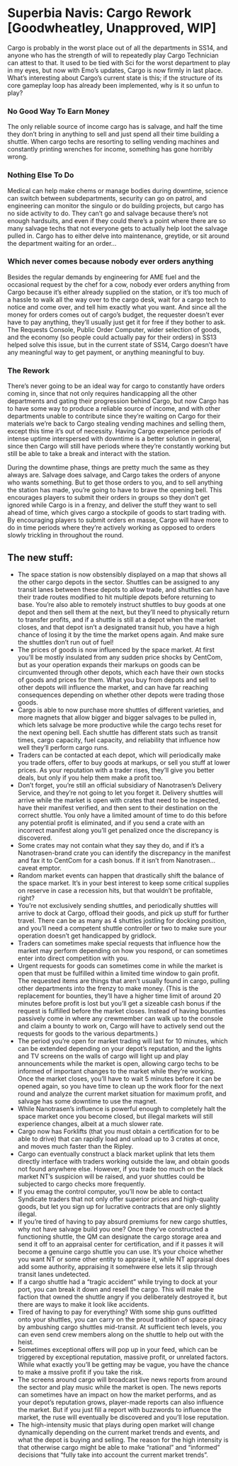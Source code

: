 Superbia Navis: Cargo Rework [Goodwheatley, Unapproved, WIP]
============================================================

Cargo is probably in the worst place out of all the departments in SS14, and anyone who has the strength of will to repeatedly play Cargo Technician can attest to that. It used to be tied with Sci for the worst department to play in my eyes, but now with Emo’s updates, Cargo is now firmly in last place. What’s interesting about Cargo’s current state is this; if the structure of its core gameplay loop has already been implemented, why is it so unfun to play?

### No Good Way To Earn Money

The only reliable source of income cargo has is salvage, and half the time they don’t bring in anything to sell and just spend all their time building a shuttle. When cargo techs are resorting to selling vending machines and constantly printing wrenches for income, something has gone horribly wrong.

### Nothing Else To Do

Medical can help make chems or manage bodies during downtime, science can switch between subdepartments, security can go on patrol, and engineering can monitor the singulo or do building projects, but cargo has no side activity to do. They can’t go and salvage because there’s not enough hardsuits, and even if they could there’s a point where there are so many salvage techs that not everyone gets to actually help loot the salvage pulled in. Cargo has to either delve into maintenance, greytide, or sit around the department waiting for an order…

### Which never comes because nobody ever orders anything

Besides the regular demands by engineering for AME fuel and the occasional request by the chef for a cow, nobody ever orders anything from Cargo because it’s either already supplied on the station, or it’s too much of a hassle to walk all the way over to the cargo desk, wait for a cargo tech to notice and come over, and tell him exactly what you want. And since all the money for orders comes out of cargo’s budget, the requester doesn’t ever have to pay anything, they’ll usually just get it for free if they bother to ask. The Requests Console, Public Order Computer, wider selection of goods, and the economy (so people could actually pay for their orders) in SS13 helped solve this issue, but in the current state of SS14, Cargo doesn’t have any meaningful way to get payment, or anything meaningful to buy.

### The Rework

There’s never going to be an ideal way for cargo to constantly have orders coming in, since that not only requires handicapping all the other departments and gating their progression behind Cargo, but now Cargo has to have some way to produce a reliable source of income, and with other departments unable to contribute since they’re waiting on Cargo for their materials we’re back to Cargo stealing vending machines and selling them, except this time it’s out of necessity. Having Cargo experience periods of intense uptime interspersed with downtime is a better solution in general, since then Cargo will still have periods where they’re constantly working but still be able to take a break and interact with the station.

During the downtime phase, things are pretty much the same as they always are. Salvage does salvage, and Cargo takes the orders of anyone who wants something. But to get those orders to you, and to sell anything the station has made, you’re going to have to brave the opening bell. This encourages players to submit their orders in groups so they don’t get ignored while Cargo is in a frenzy, and deliver the stuff they want to sell ahead of time, which gives cargo a stockpile of goods to start trading with. By encouraging players to submit orders en masse, Cargo will have more to do in time periods where they’re actively working as opposed to orders slowly trickling in throughout the round.

## The new stuff:

- The space station is now obstensibly displayed on a map that shows all the other cargo depots in the sector. Shuttles can be assigned to any transit lanes between these depots to allow trade, and shuttles can have their trade routes modified to hit multiple depots before returning to base. You’re also able to remotely instruct shuttles to buy goods at one depot and then sell them at the next, but they’ll need to physically return to transfer profits, and if a shuttle is still at a depot when the market closes, and that depot isn’t a designated transit hub, you have a high chance of losing it by the time the market opens again. And make sure the shuttles don’t run out of fuel!
- The prices of goods is now influenced by the space market. At first you’ll be mostly insulated from any sudden price shocks by CentCom, but as your operation expands their markups on goods can be circumvented through other depots, which each have their own stocks of goods and prices for them. What you buy from depots and sell to other depots will influence the market, and can have far reaching consequences depending on whether other depots were trading those goods.
- Cargo is able to now purchase more shuttles of different varieties, and more magnets that allow bigger and bigger salvages to be pulled in, which lets salvage be more productive while the cargo techs reset for the next opening bell. Each shuttle has different stats such as transit times, cargo capacity, fuel capacity, and reliability that influence how well they’ll perform cargo runs.
- Traders can be contacted at each depot, which will periodically make you trade offers, offer to buy goods at markups, or sell you stuff at lower prices. As your reputation with a trader rises, they’ll give you better deals, but only if you help them make a profit too.
- Don’t forget, you’re still an official subsidiary of Nanotrasen’s Delivery Service, and they’re not going to let you forget it. Delivery shuttles will arrive while the market is open with crates that need to be inspected, have their manifest verified, and then sent to their destination on the correct shuttle. You only have a limited amount of time to do this before any potential profit is eliminated, and if you send a crate with an incorrect manifest along you’ll get penalized once the discrepancy is discovered.
- Some crates may not contain what they say they do, and if it’s a Nanotrasen-brand crate you can identify the discrepancy in the manifest and fax it to CentCom for a cash bonus. If it isn’t from Nanotrasen…caveat emptor.
- Random market events can happen that drastically shift the balance of the space market. It’s in your best interest to keep some critical supplies on reserve in case a recession hits, but that wouldn’t be profitable, right?
- You’re not exclusively sending shuttles, and periodically shuttles will arrive to dock at Cargo, offload their goods, and pick up stuff for further travel. There can be as many as 4 shuttles jostling for docking position, and you’ll need a competent shuttle controller or two to make sure your operation doesn’t get handicapped by gridlock.
- Traders can sometimes make special requests that influence how the market may perform depending on how you respond, or can sometimes enter into direct competition with you.
- Urgent requests for goods can sometimes come in while the market is open that must be fulfilled within a limited time window to gain profit. The requested items are things that aren’t usually found in cargo, pulling other departments into the frenzy to make money. (This is the replacement for bounties, they’ll have a higher time limit of around 20 minutes before profit is lost but you’ll get a sizeable cash bonus if the request is fulfilled before the market closes. Instead of having bounties passively come in where any crewmember can walk up to the console and claim a bounty to work on, Cargo will have to actively send out the requests for goods to the various departments.)
- The period you’re open for market trading will last for 10 minutes, which can be extended depending on your depot’s reputation, and the lights and TV screens on the walls of cargo will light up and play announcements while the market is open, allowing cargo techs to be informed of important changes to the market while they’re working. Once the market closes, you’ll have to wait 5 minutes before it can be opened again, so you have time to clean up the work floor for the next round and analyze the current market situation for maximum profit, and salvage has some downtime to use the magnet.
- While Nanotrasen’s influence is powerful enough to completely halt the space market once you become closed, but illegal markets will still experience changes, albeit at a much slower rate.
- Cargo now has Forklifts (that you must obtain a certification for to be able to drive) that can rapidly load and unload up to 3 crates at once, and moves much faster than the Ripley.
- Cargo can eventually construct a black market uplink that lets them directly interface with traders working outside the law, and obtain goods not found anywhere else. However, if you trade too much on the black market NT’s suspicion will be raised, and yuor shuttles could be subjected to cargo checks more frequently.
- If you emag the control computer, you’ll now be able to contact Syndicate traders that not only offer superior prices and high-quality goods, but let you sign up for lucrative contracts that are only slightly illegal.
- If you’re tired of having to pay absurd premiums for new cargo shuttles, why not have salvage build you one? Once they’ve constructed a functioning shuttle, the QM can designate the cargo storage area and send it off to an appraisal center for certification, and if it passes it will become a genuine cargo shuttle you can use. It’s your choice whether you want NT or some other entity to appraise it, while NT appraisal does add some authority, appraising it somehwere else lets it slip through transit lanes undetected.
- If a cargo shuttle had a “tragic accident” while trying to dock at your port, you can break it down and resell the cargo. This will make the faction that owned the shuttle angry if you deliberately destroyed it, but there are ways to make it look like accidents.
- Tired of having to pay for everything? With some ship guns outfitted onto your shuttles, you can carry on the proud tradition of space piracy by ambushing cargo shuttles mid-transit. At sufficient tech levels, you can even send crew members along on the shuttle to help out with the heist.
- Sometimes exceptional offers will pop up in your feed, which can be triggered by exceptional reputation, massive profit, or unrelated factors. While what exactly you’ll be getting may be vague, you have the chance to make a mssive profit if you take the risk.
- The screens around cargo will broadcast live news reports from around the sector and play music while the market is open. The news reports can sometimes have an impact on how the market performs, and as your depot’s reputation grows, player-made reports can also influence the market. But if you just fill a report with buzzwords to influence the market, the ruse will eventually be discovered and you’ll lose reputation.
- The high-intensity music that plays during open market will change dynamically depending on the current market trends and events, and what the depot is buying and selling. The reason for the high intensity is that otherwise cargo might be able to make “rational” and “informed” decisions that “fully take into account the current market trends”.
